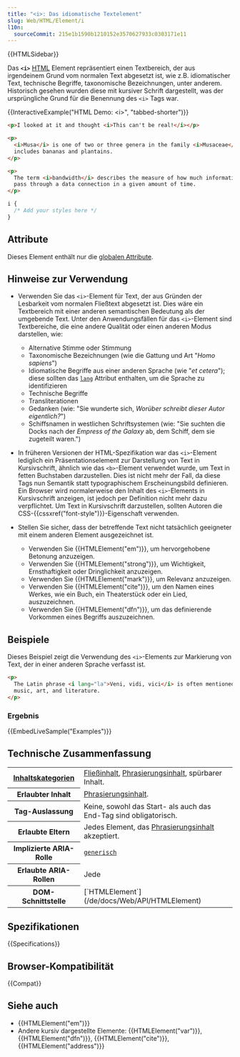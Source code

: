 ```yaml
---
title: "<i>: Das idiomatische Textelement"
slug: Web/HTML/Element/i
l10n:
  sourceCommit: 215e1b1590b1210152e3570627933c0303171e11
---
```


{{HTMLSidebar}}

Das **`<i>`** [HTML](/de/docs/Web/HTML) Element repräsentiert einen Textbereich, der aus irgendeinem Grund vom normalen Text abgesetzt ist, wie z.B. idiomatischer Text, technische Begriffe, taxonomische Bezeichnungen, unter anderem. Historisch gesehen wurden diese mit kursiver Schrift dargestellt, was der ursprüngliche Grund für die Benennung des `<i>` Tags war.

{{InteractiveExample("HTML Demo: &lt;i&gt;", "tabbed-shorter")}}

```html interactive-example
<p>I looked at it and thought <i>This can't be real!</i></p>

<p>
  <i>Musa</i> is one of two or three genera in the family <i>Musaceae</i>; it
  includes bananas and plantains.
</p>

<p>
  The term <i>bandwidth</i> describes the measure of how much information can
  pass through a data connection in a given amount of time.
</p>
```

```css interactive-example
i {
  /* Add your styles here */
}
```

## Attribute

Dieses Element enthält nur die [globalen Attribute](/de/docs/Web/HTML/Global_attributes).

## Hinweise zur Verwendung

- Verwenden Sie das `<i>`-Element für Text, der aus Gründen der Lesbarkeit vom normalen Fließtext abgesetzt ist. Dies wäre ein Textbereich mit einer anderen semantischen Bedeutung als der umgebende Text. Unter den Anwendungsfällen für das `<i>`-Element sind Textbereiche, die eine andere Qualität oder einen anderen Modus darstellen, wie:

  - Alternative Stimme oder Stimmung
  - Taxonomische Bezeichnungen (wie die Gattung und Art "_Homo sapiens_")
  - Idiomatische Begriffe aus einer anderen Sprache (wie "_et cetera_"); diese sollten das [`lang`](/de/docs/Web/HTML/Global_attributes/lang) Attribut enthalten, um die Sprache zu identifizieren
  - Technische Begriffe
  - Transliterationen
  - Gedanken (wie: "Sie wunderte sich, _Worüber schreibt dieser Autor eigentlich?_")
  - Schiffsnamen in westlichen Schriftsystemen (wie: "Sie suchten die Docks nach der _Empress of the Galaxy_ ab, dem Schiff, dem sie zugeteilt waren.")

- In früheren Versionen der HTML-Spezifikation war das `<i>`-Element lediglich ein Präsentationselement zur Darstellung von Text in Kursivschrift, ähnlich wie das `<b>`-Element verwendet wurde, um Text in fetten Buchstaben darzustellen. Dies ist nicht mehr der Fall, da diese Tags nun Semantik statt typographischem Erscheinungsbild definieren. Ein Browser wird normalerweise den Inhalt des `<i>`-Elements in Kursivschrift anzeigen, ist jedoch per Definition nicht mehr dazu verpflichtet. Um Text in Kursivschrift darzustellen, sollten Autoren die CSS-{{cssxref("font-style")}}-Eigenschaft verwenden.
- Stellen Sie sicher, dass der betreffende Text nicht tatsächlich geeigneter mit einem anderen Element ausgezeichnet ist.

  - Verwenden Sie {{HTMLElement("em")}}, um hervorgehobene Betonung anzuzeigen.
  - Verwenden Sie {{HTMLElement("strong")}}, um Wichtigkeit, Ernsthaftigkeit oder Dringlichkeit anzuzeigen.
  - Verwenden Sie {{HTMLElement("mark")}}, um Relevanz anzuzeigen.
  - Verwenden Sie {{HTMLElement("cite")}}, um den Namen eines Werkes, wie ein Buch, ein Theaterstück oder ein Lied, auszuzeichnen.
  - Verwenden Sie {{HTMLElement("dfn")}}, um das definierende Vorkommen eines Begriffs auszuzeichnen.

## Beispiele

Dieses Beispiel zeigt die Verwendung des `<i>`-Elements zur Markierung von Text, der in einer anderen Sprache verfasst ist.

```html
<p>
  The Latin phrase <i lang="la">Veni, vidi, vici</i> is often mentioned in
  music, art, and literature.
</p>
```

### Ergebnis

{{EmbedLiveSample("Examples")}}

## Technische Zusammenfassung

<table class="properties">
  <tbody>
    <tr>
      <th scope="row">
        <a href="/de/docs/Web/HTML/Content_categories">Inhaltskategorien</a>
      </th>
      <td>
        <a href="/de/docs/Web/HTML/Content_categories#flow_content">Fließinhalt</a>,
        <a href="/de/docs/Web/HTML/Content_categories#phrasing_content">Phrasierungsinhalt</a>, spürbarer Inhalt.
      </td>
    </tr>
    <tr>
      <th scope="row">Erlaubter Inhalt</th>
      <td>
        <a href="/de/docs/Web/HTML/Content_categories#phrasing_content">Phrasierungsinhalt</a>.
      </td>
    </tr>
    <tr>
      <th scope="row">Tag-Auslassung</th>
      <td>Keine, sowohl das Start- als auch das End-Tag sind obligatorisch.</td>
    </tr>
    <tr>
      <th scope="row">Erlaubte Eltern</th>
      <td>
        Jedes Element, das
        <a href="/de/docs/Web/HTML/Content_categories#phrasing_content">Phrasierungsinhalt</a>
        akzeptiert.
      </td>
    </tr>
    <tr>
      <th scope="row">Implizierte ARIA-Rolle</th>
      <td>
        <code
          ><a href="/de/docs/Web/Accessibility/ARIA/Reference/Roles/generic_role">generisch</a></code>
      </td>
    </tr>
    <tr>
      <th scope="row">Erlaubte ARIA-Rollen</th>
      <td>Jede</td>
    </tr>
    <tr>
      <th scope="row">DOM-Schnittstelle</th>
      <td>[`HTMLElement`](/de/docs/Web/API/HTMLElement)</td>
    </tr>
  </tbody>
</table>

## Spezifikationen

{{Specifications}}

## Browser-Kompatibilität

{{Compat}}

## Siehe auch

- {{HTMLElement("em")}}
- Andere kursiv dargestellte Elemente: {{HTMLElement("var")}}, {{HTMLElement("dfn")}}, {{HTMLElement("cite")}}, {{HTMLElement("address")}}
